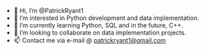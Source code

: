 - 👋 Hi, I’m @PatrickRyant1
- 👀 I’m interested in Python development and data implementation.
- 🌱 I’m currently learning Python, SQL and in the future, C++.
- 💞️ I’m looking to collaborate on data implementation projects.
- 📫 Contact me via e-mail @ patrickryant1@gmail.com
